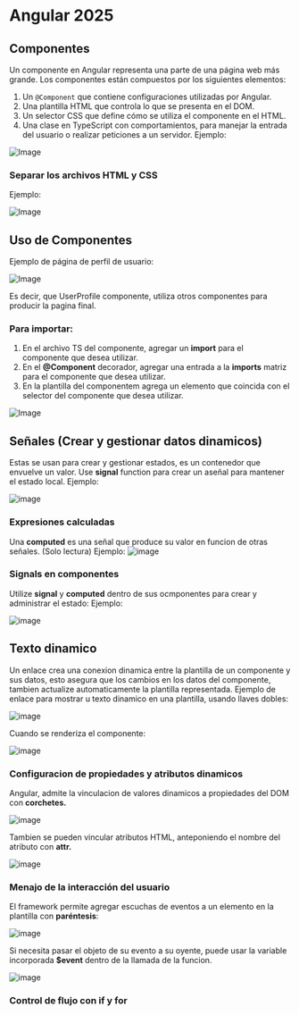 # Angular 2025

## Componentes

Un componente en Angular representa una parte de una página web más grande. Los componentes están compuestos por los siguientes elementos:

1. Un `@Component` que contiene configuraciones utilizadas por Angular.
2. Una plantilla HTML que controla lo que se presenta en el DOM.
3. Un selector CSS que define cómo se utiliza el componente en el HTML.
4. Una clase en TypeScript con comportamientos, para manejar la entrada del usuario o realizar peticiones a un servidor.
Ejemplo:

![Image](https://github.com/user-attachments/assets/deb6482b-4934-443b-932b-d2b13122d868)

### Separar los archivos HTML y CSS
Ejemplo: 

![Image](https://github.com/user-attachments/assets/4cfd8a29-98d4-475a-8be0-26e13a018ba6)

## Uso de Componentes

Ejemplo de página de perfil de usuario:

![Image](https://github.com/user-attachments/assets/92369b03-dad9-4199-afbd-c37009f16753)

Es decir, que UserProfile componente, utiliza otros componentes para producir la pagina final.

### Para importar:

1. En el archivo TS del componente, agregar un **import** para el componente que desea utilizar.
2. En el **@Component** decorador, agregar una entrada a la **imports** matriz para el componente que desea utilizar.
3. En la plantilla del componentem agrega un elemento que coincida con el selector del componente que desea utilizar.

![Image](https://github.com/user-attachments/assets/cd790e6f-9100-4acb-b43e-ef4abfaefdaf)

##  Señales (Crear y gestionar datos dinamicos)

Estas se usan para crear y gestionar estados, es un contenedor que envuelve un valor.
Use **signal** function para crear un aseñal para mantener el estado local.
Ejemplo:

![image](https://github.com/user-attachments/assets/f27456c1-6194-4129-a2c3-756fd3ae3fbc)

### Expresiones calculadas

Una **computed** es una señal que produce su valor en funcion de otras señales. (Solo lectura)
Ejemplo:
![image](https://github.com/user-attachments/assets/05a637e4-24a9-487f-8686-fb553e05dc7c)

### Signals en componentes

Utilize **signal** y **computed** dentro de sus ocmponentes para crear y administrar el estado:
Ejemplo:

![image](https://github.com/user-attachments/assets/7e8cc585-5414-42e3-b24f-e002a9d83d96)

## Texto dinamico

Un enlace crea una conexion dinamica entre la plantilla de un componente y sus datos, esto asegura que los cambios en los datos del componente, 
tambien actualize automaticamente la plantilla representada.
Ejemplo de enlace para mostrar u texto dinamico en una plantilla, usando llaves dobles:

![image](https://github.com/user-attachments/assets/b077bdf3-6e49-45c3-9b0f-100cabf8e8fc)

Cuando se renderiza el componente:

![image](https://github.com/user-attachments/assets/1df36eac-cc22-4d50-8584-c2815329e6a3)

### Configuracion de propiedades y atributos dinamicos

Angular, admite la vinculacion de valores dinamicos a propiedades del DOM con **corchetes.**

![image](https://github.com/user-attachments/assets/369d73d0-8fa0-447a-8ab5-07bab2ac7645)

Tambien se pueden vincular atributos HTML, anteponiendo el nombre del atributo con **attr.**

![image](https://github.com/user-attachments/assets/359e4966-37e4-4cfb-900b-d2658a63041a)

### Menajo de la interacción del usuario

El framework permite agregar escuchas de eventos a un elemento en la plantilla con **paréntesis**:

![image](https://github.com/user-attachments/assets/0a61d4aa-1768-4e77-ae8b-105e0193ef2d)

Si necesita pasar el objeto de su evento a su oyente, puede usar la variable incorporada **$event** dentro de la llamada de la funcion.

![image](https://github.com/user-attachments/assets/57fc6574-7c3f-4c11-aa1d-db3271bd5791)

### Control de flujo con **if** y **for**














 



